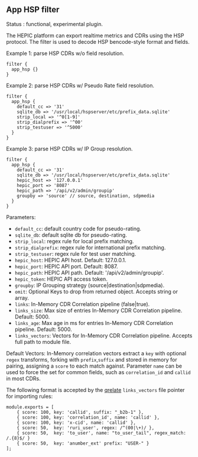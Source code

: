 App HSP filter
---

Status : functional, experimental plugin.

The HEPIC platform can export realtime metrics and CDRs using the HSP protocol. 
The filter is used to decode HSP bencode-style format and fields.

Example 1: parse HSP CDRs w/o field resolution.
````
filter {
  app_hsp {}
}
`````

Example 2: parse HSP CDRs w/ Pseudo Rate field resolution.
````
filter {
  app_hsp {
    default_cc => '31' 
    sqlite_db => '/usr/local/hspserver/etc/prefix_data.sqlite'
    strip_local => '^0[1-9]'
    strip_dialprefix => '^00'
    strip_testuser => '^5000'
  }
}

`````

Example 3: parse HSP CDRs w/ IP Group resolution.
````
filter {
  app_hsp {
    default_cc => '31' 
    sqlite_db => '/usr/local/hspserver/etc/prefix_data.sqlite'
    hepic_host => '127.0.0.1'
    hepic_port => '8087'
    hepic_path => '/api/v2/admin/groupip'
    groupby => 'source' // source, destination, sdpmedia
  }
}

`````

Parameters:

* ``default_cc``: default country code for pseudo-rating.
* ``sqlite_db``: default sqlite db for pseudo-rating.
* ``strip_local``: regex rule for local prefix matching.
* ``strip_dialprefix``: regex rule for international prefix matching.
* ``strip_testuser``: regex rule for test user matching.
* ``hepic_host``: HEPIC API host. Default: 127.0.0.1.
* ``hepic_port``: HEPIC API port. Default: 8087.
* ``hepic_path``: HEPIC API path. Default: '/api/v2/admin/groupip'.
* ``hepic_token``: HEPIC API access token.
* ``groupby``: IP Grouping strategy (source|destination|sdpmedia).
* ``omit``: Optional Keys to drop from returned object. Accepts string or array.
* ``links``: In-Memory CDR Correlation pipeline (false|true).
* ``links_size``: Max size of entries In-Memory CDR Correlation pipeline. Default: 5000.
* ``links_age``: Max age in ms for entries In-Memory CDR Correlation pipeline. Default: 5000.
* ``links_vectors``: Vectors for In-Memory CDR Correlation pipeline. Accepts full path to module file.

Default Vectors:
In-Memory correlation vectors extract a `key` with optional `regex` transforms, forking with `prefix`,`suffix` and stored in memory for pairing, assigning a `score` to each match against. Parameter `name` can be used to force the set for common fields, such as `correlation_id` and `callid` in most CDRs.

The following format is accepted by the [qrelate](https://github.com/QXIP/qrelate) `links_vectors` file pointer for importing rules:
```
module.exports = [
    { score: 100, key: 'callid', suffix: "_b2b-1" },
    { score: 100, key: 'correlation_id', name: 'callid' },
    { score: 100, key: 'x-cid', name: 'callid' },
    { score: 50,  key: 'ruri_user', regex: /^(00|\+)/ },
    { score: 50,  key: 'to_user', name: "to_user_tail", regex_match: /.{8}$/ }
    { score: 50,  key: 'anumber_ext' prefix: "USER-" }
];

```
